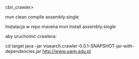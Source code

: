 cbir_crawler> 

mvn clean compile assembly:single

Instalacja w repo mavena
mvn install assembly:single



aby uruchomić crawlera:

cd target
java -jar visearch.crawler-0.0.1-SNAPSHOT-jar-with-dependencies.jar http://www.uwm.edu.pl
  
